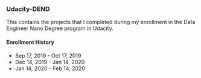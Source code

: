 ### Udacity-DEND

This contains the projects that I completed during my enrollment in the Data Engineer Nano Degree program in Udacity.

#### Enrollment History

- Sep 17, 2019 - Oct 17, 2019
- Dec 14, 2019 - Jan 14, 2020
- Jan 14, 2020 - Feb 14, 2020
